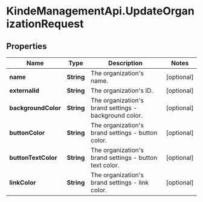 # KindeManagementApi.UpdateOrganizationRequest

## Properties

Name | Type | Description | Notes
------------ | ------------- | ------------- | -------------
**name** | **String** | The organization&#39;s name. | [optional] 
**externalId** | **String** | The organization&#39;s ID. | [optional] 
**backgroundColor** | **String** | The organization&#39;s brand settings - background color. | [optional] 
**buttonColor** | **String** | The organization&#39;s brand settings - button color. | [optional] 
**buttonTextColor** | **String** | The organization&#39;s brand settings - button text color. | [optional] 
**linkColor** | **String** | The organization&#39;s brand settings - link color. | [optional] 


